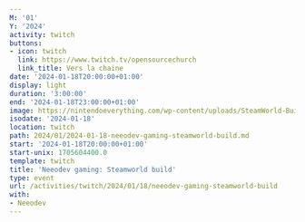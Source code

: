 ```yaml
---
M: '01'
Y: '2024'
activity: twitch
buttons:
- icon: twitch
  link: https://www.twitch.tv/opensourcechurch
  link_title: Vers la chaine
date: '2024-01-18T20:00:00+01:00'
display: light
duration: '3:00:00'
end: '2024-01-18T23:00:00+01:00'
image: https://nintendoeverything.com/wp-content/uploads/SteamWorld-Build.jpg
isodate: '2024-01-18'
location: twitch
path: 2024/01/2024-01-18-neeodev-gaming-steamworld-build.md
start: '2024-01-18T20:00:00+01:00'
start-unix: 1705604400.0
template: twitch
title: 'Neeodev gaming: Steamworld build'
type: event
url: /activities/twitch/2024/01/18/neeodev-gaming-steamworld-build
with:
- Neeodev
---
```

